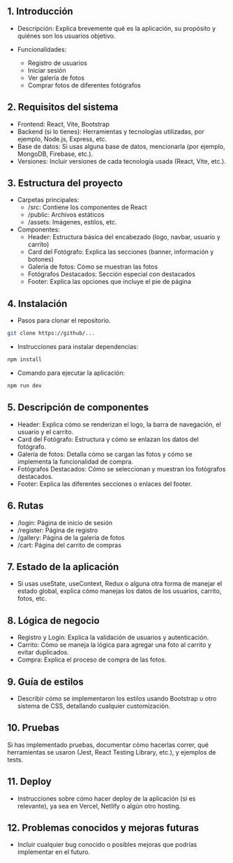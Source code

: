 ## 1. Introducción

- Descripción: Explica brevemente qué es la aplicación, su propósito y quiénes son los usuarios objetivo.

- Funcionalidades:
  - Registro de usuarios
  - Iniciar sesión
  - Ver galería de fotos
  - Comprar fotos de diferentes fotógrafos

## 2. Requisitos del sistema
- Frontend: React, Vite, Bootstrap
- Backend (si lo tienes): Herramientas y tecnologías utilizadas, por ejemplo, Node.js, Express, etc.
- Base de datos: Si usas alguna base de datos, mencionarla (por ejemplo, MongoDB, Firebase, etc.).
- Versiones: Incluir versiones de cada tecnología usada (React, Vite, etc.).

## 3. Estructura del proyecto
- Carpetas principales:
  - /src: Contiene los componentes de React
  - /public: Archivos estáticos
  - /assets: Imágenes, estilos, etc.
- Componentes:
  - Header: Estructura básica del encabezado (logo, navbar, usuario y carrito)
  - Card del Fotógrafo: Explica las secciones (banner, información y botones)
  - Galería de fotos: Cómo se muestran las fotos
  - Fotógrafos Destacados: Sección especial con destacados
  - Footer: Explica las opciones que incluye el pie de página

## 4. Instalación
- Pasos para clonar el repositorio.
```bash
git clone https://github/...
```
- Instrucciones para instalar dependencias:
```bash
npm install
```
- Comando para ejecutar la aplicación:
```bash
npm run dev
```

## 5. Descripción de componentes
- Header: Explica cómo se renderizan el logo, la barra de navegación, el usuario y el carrito.
- Card del Fotógrafo: Estructura y cómo se enlazan los datos del fotógrafo.
- Galería de fotos: Detalla cómo se cargan las fotos y cómo se implementa la funcionalidad de compra.
- Fotógrafos Destacados: Cómo se seleccionan y muestran los fotógrafos destacados.
- Footer: Explica las diferentes secciones o enlaces del footer.

## 6. Rutas
- /login: Página de inicio de sesión
- /register: Página de registro
- /gallery: Página de la galería de fotos
- /cart: Página del carrito de compras

## 7. Estado de la aplicación
- Si usas useState, useContext, Redux o alguna otra forma de manejar el estado global, explica cómo manejas los datos de los usuarios, carrito, fotos, etc.

## 8. Lógica de negocio
- Registro y Login: Explica la validación de usuarios y autenticación.
- Carrito: Cómo se maneja la lógica para agregar una foto al carrito y evitar duplicados.
- Compra: Explica el proceso de compra de las fotos.

## 9. Guía de estilos
- Describir cómo se implementaron los estilos usando Bootstrap u otro sistema de CSS, detallando cualquier customización.

## 10. Pruebas
Si has implementado pruebas, documentar cómo hacerlas correr, qué herramientas se usaron (Jest, React Testing Library, etc.), y ejemplos de tests.

## 11. Deploy
- Instrucciones sobre cómo hacer deploy de la aplicación (si es relevante), ya sea en Vercel, Netlify o algún otro hosting.

## 12. Problemas conocidos y mejoras futuras
- Incluir cualquier bug conocido o posibles mejoras que podrías implementar en el futuro.